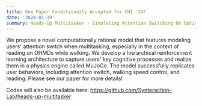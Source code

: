 ```yaml
---
title: One Paper Conditionally Accepted for CHI '24!
date: '2024-01-19'
summary: Heads-Up Multitasker - Simulating Attention Switching On Optical Head-Mounted Displays
---
```



<!-- ```python
from IPython.core.display import Image
Image('https://www.python.org/static/community_logos/python-logo-master-v3-TM-flattened.png')
``` -->

    
<!-- ![png](headsupmultitasker.png) -->
    

<!-- ```python
print("Welcome to Academic!")
``` -->

<!-- ## Organize your notebooks

Place the notebooks that you would like to publish in a `notebooks` folder at the root of your website.

## Import the notebooks into your site

```bash
pipx install academic
academic import 'notebooks/**.ipynb' content/post/ --verbose
``` -->

<!-- The notebooks will be published to the folder you specify above. In this case, they will be published to your `content/post/` folder. -->

We propose a novel computationally rational model that features modeling users' attention switch when multitasking, especially in the context of reading on OHMDs while walking. We develop a hierarchical reinforcement learning architecture to capture users' key cognitive processes and realize them in a physics engine called MuJoCo. The model successfully replicates user behaviors, including attention switch, walking speed control, and reading. Please see our paper for more details! 

Codes will also be available here: https://github.com/Synteraction-Lab/heads-up-multitasker
